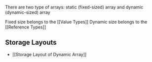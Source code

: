 There are two type of arrays: static (fixed-sized) array and dynamic (dynamic-sized) array

Fixed size belongs to the [[Value Types]]
Dynamic size belongs to the [[Reference Types]]

## Storage Layouts

- [[Storage Layout of Dynamic Array]]

